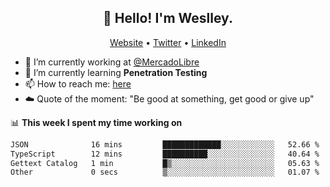 <h2 align="center">👋 Hello! I'm Weslley.</h2>
<p align="center">
  <a href="http://weslleyneri.com.br">Website</a> •
  <a href="https://twitter.com/Weslley_Neri">Twitter</a> •
  <a href="https://www.linkedin.com/in/weslley-neri-3658908b">LinkedIn</a>
</p>


- 🔭 I’m currently working at [@MercadoLibre](https://github.com/mercadolibre)
- 🌱 I’m currently learning **Penetration Testing**
- 📫 How to reach me: [here](mailto:weslley39@gmail.com)
- ☁️ Quote of the moment: "Be good at something, get good or give up"

📊 **This week I spent my time working on**
<!--START_SECTION:waka-->

```txt
JSON              16 mins         █████████████░░░░░░░░░░░░   52.66 %
TypeScript        12 mins         ██████████░░░░░░░░░░░░░░░   40.64 %
Gettext Catalog   1 min           █▒░░░░░░░░░░░░░░░░░░░░░░░   05.63 %
Other             0 secs          ▒░░░░░░░░░░░░░░░░░░░░░░░░   01.07 %
```

<!--END_SECTION:waka-->

<!-- Inspired by https://github.com/gruselhaus/gruselhaus -->
